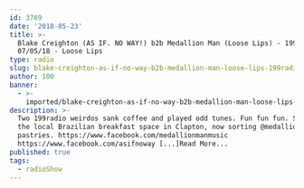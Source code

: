 ```yaml
---
id: 3769
date: '2018-05-23'
title: >-
  Blake Creighton (AS IF. NO WAY!) b2b Medallion Man (Loose Lips) - 199Radio -
  07/05/18 - Loose Lips
type: radio
slug: blake-creighton-as-if-no-way-b2b-medallion-man-loose-lips-199radio-07-05-18
author: 100
banner:
  - >-
    imported/blake-creighton-as-if-no-way-b2b-medallion-man-loose-lips-199radio-07-05-18/image3769.jpeg
description: >-
  Two 199radio weirdos sank coffee and played odd tunes. Fun fun fun. Shouts to
  the local Brazilian breakfast space in Clapton, now sorting @medallionman with
  pastries. https://www.facebook.com/medallionmanmusic
  https://www.facebook.com/asifnoway [...]Read More...
published: true
tags:
  - radioShow
---
```


